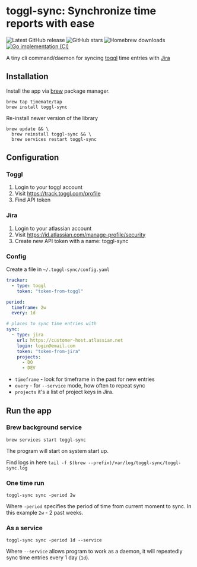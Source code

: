 # toggl-sync: Synchronize time reports with ease

![Latest GitHub release](https://img.shields.io/github/release/timemate/toggl-sync.svg)
![GitHub stars](https://img.shields.io/github/stars/timemate/toggl-sync.svg?label=github%20stars)
![Homebrew downloads](https://img.shields.io/homebrew/installs/dy/toggl-sync?label=macOS%20installs)
[![Go implementation (CI)](https://github.com/timemate/toggl-sync/workflows/Go%20implementation%20(CI)/badge.svg)](https://github.com/timemate/toggl-sync/actions?query=workflow%3A"Go+implementation+(CI)")

A tiny cli command/daemon for syncing [toggl](https://toggl.com/) time entries with [Jira](https://www.atlassian.com/software/jira)

## Installation

Install the app via [brew](https://brew.sh/) package manager.

```shell
brew tap timemate/tap
brew install toggl-sync
```

Re-install newer version of the library
```shell
brew update && \
  brew reinstall toggl-sync && \
  brew services restart toggl-sync
```

## Configuration

### Toggl
1. Login to your toggl account
2. Visit https://track.toggl.com/profile
3. Find API token

### Jira
1. Login to your atlassian account
2. Visit https://id.atlassian.com/manage-profile/security
3. Create new API token with a name: toggl-sync

### Config
Create a file in `~/.toggl-sync/config.yaml`
```yaml
tracker:
  - type: toggl
    token: "token-from-toggl"

period:
  timeframe: 2w
  every: 1d

# places to sync time entries with
sync:
  - type: jira
    url: https://customer-host.atlassian.net
    login: login@email.com
    token: "token-from-jira"
    projects:
      - DO
      - DEV
```

- `timeframe` - look for timeframe in the past for new entries
- `every` - for `--service` mode, how often to repeat sync
- `projects` it's a list of project keys in Jira.

## Run the app

### Brew background service

```
brew services start toggl-sync
```
The program will start on system start up.

Find logs in here `tail -f $(brew --prefix)/var/log/toggl-sync/toggl-sync.log`

### One time run

```
toggl-sync sync -period 2w
```

Where `-period` specifies the period of time from current moment to sync. In this example `2w` - 2 past weeks.

### As a service

```
toggl-sync sync -period 1d --service
```

Where `--service` allows program to work as a daemon, it will repeatedly sync time entries every 1 day (`1d`).
